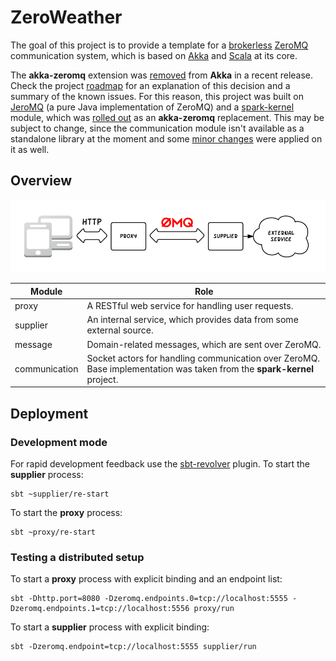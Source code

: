 # ZeroWeather

The goal of this project is to provide a template for a [brokerless](http://zguide.zeromq.org/php:all#Brokerless-Reliability-Freelance-Pattern) [ZeroMQ](http://zeromq.org/) communication system, which is based on [Akka](http://akka.io/) and [Scala](http://www.scala-lang.org/) at its core.

The **akka-zeromq** extension was [removed](https://github.com/akka/akka/issues/16636) from **Akka** in a recent release. Check the project [roadmap](https://www.typesafe.com/blog/akka-roadmap-update-2014) for an explanation of this decision and a summary of the known issues. For this reason, this project was built on [JeroMQ](https://github.com/zeromq/jeromq) (a pure Java implementation of ZeroMQ) and a [spark-kernel](https://github.com/ibm-et/spark-kernel) module, which was [rolled out](https://github.com/akka/akka/issues/16636) as an **akka-zeromq** replacement. This may be subject to change, since the communication module isn't available as a standalone library at the moment and some [minor changes](communication/README.md) were applied on it as well.

## Overview

![Application layout](/doc/zeromq_application_layout.png)

|Module       |Role|
|-------------|----|
|proxy        |A RESTful web service for handling user requests.|
|supplier     |An internal service, which provides data from some external source.|
|message      |Domain-related messages, which are sent over ZeroMQ.|
|communication|Socket actors for handling communication over ZeroMQ. Base implementation was taken from the **spark-kernel** project.|

## Deployment

### Development mode

For rapid development feedback use the [sbt-revolver](https://github.com/spray/sbt-revolver) plugin. To start the **supplier** process:

    sbt ~supplier/re-start

To start the **proxy** process:

    sbt ~proxy/re-start

### Testing a distributed setup

To start a **proxy** process with explicit binding and an endpoint list:

    sbt -Dhttp.port=8080 -Dzeromq.endpoints.0=tcp://localhost:5555 -Dzeromq.endpoints.1=tcp://localhost:5556 proxy/run
    
To start a **supplier** process with explicit binding:

    sbt -Dzeromq.endpoint=tcp://localhost:5555 supplier/run
    
